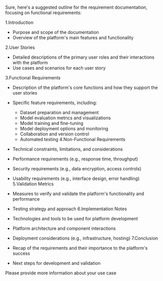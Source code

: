 Sure, here's a suggested outline for the requirement documentation, focusing on functional requirements:

1.Introduction

* Purpose and scope of the documentation
* Overview of the platform's main features and functionality

2.User Stories

* Detailed descriptions of the primary user roles and their interactions with the platform
* Use cases and scenarios for each user story

3.Functional Requirements

* Description of the platform's core functions and how they support the user stories
* Specific feature requirements, including:
  * Dataset preparation and management
  * Model evaluation metrics and visualizations
  * Model training and fine-tuning
  * Model deployment options and monitoring
  * Collaboration and version control
  * Automated testing
4.Non-Functional Requirements

* Technical constraints, limitations, and considerations
* Performance requirements (e.g., response time, throughput)
* Security requirements (e.g., data encryption, access controls)
* Usability requirements (e.g., interface design, error handling)
5.Validation Metrics

* Measures to verify and validate the platform's functionality and performance
* Testing strategy and approach
6.Implementation Notes

* Technologies and tools to be used for platform development
* Platform architecture and component interactions
* Deployment considerations (e.g., infrastructure, hosting)
7.Conclusion

* Recap of the requirements and their importance to the platform's success
* Next steps for development and validation

Please provide more information about your use case